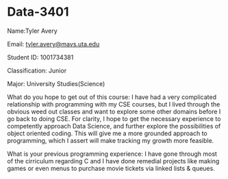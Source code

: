 
# Data-3401
Name:Tyler Avery

Email: tyler.avery@mavs.uta.edu

Student ID: 1001734381

Classification: Junior

Major: University Studies(Science)

What do you hope to get out of this course: I have had a very complicated relationship with programming with my CSE courses, but I lived through the obvious weed out classes and want to explore some other domains before I go back to doing CSE. For clarity, I hope to get the necessary experience to competently approach Data Science, and further explore the possibilities of object oriented coding. This will give me a more grounded approach to programming, which I assert will make tracking my growth more feasible.

What is your previous programming experience: I have gone through most of the cirriculum regarding C and I have done remedial projects like making games or even menus to purchase movie tickets via linked lists & queues.  
